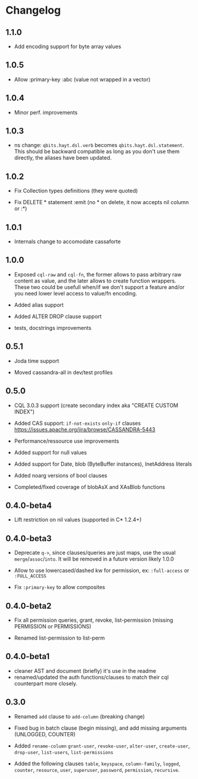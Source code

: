# Changelog

## 1.1.0

* Add encoding support for byte array values

## 1.0.5

* Allow :primary-key :abc (value not wrapped in a vector)

## 1.0.4

* Minor perf. improvements

## 1.0.3

* ns change: `qbits.hayt.dsl.verb` becomes `qbits.hayt.dsl.statement`.
  This should be backward compatible as long as you don't use them
  directly, the aliases have been updated.

## 1.0.2

* Fix Collection types definitions (they were quoted)

* Fix DELETE * statement :emit (no * on delete, it now accepts nil column or :*)

## 1.0.1

* Internals change to accomodate cassaforte

## 1.0.0

* Exposed `cql-raw` and `cql-fn`, the former allows to pass arbitrary raw
  content as value, and the later allows to create function wrappers.
  These two could be usefull when/if we don't support a feature and/or
  you need lower level access to value/fn encoding.

* Added alias support

* Added ALTER DROP clause support

* tests, docstrings improvements

## 0.5.1

* Joda time support

* Moved cassandra-all in dev/test profiles

## 0.5.0

* CQL 3.0.3 support (create secondary index aka "CREATE CUSTOM INDEX")

* Added CAS support: `if-not-exists` `only-if` clauses
  https://issues.apache.org/jira/browse/CASSANDRA-5443

* Performance/ressource use improvements

* Added support for null values

* Added support for Date, blob (ByteBuffer instances), InetAddress literals

* Added noarg versions of bool clauses

* Completed/fixed coverage of blobAsX and XAsBlob functions

## 0.4.0-beta4

* Lift restriction on nil values (supported in C* 1.2.4+)

## 0.4.0-beta3

* Deprecate `q->`, since clauses/queries are just maps, use the usual
  `merge`/`assoc`/`into`. It will be removed in a future version likely 1.0.0

* Allow to use lowercased/dashed kw for permission, ex: `:full-access`
  or `:FULL_ACCESS`

* Fix `:primary-key` to allow composites

## 0.4.0-beta2

* Fix all permission queries, grant, revoke, list-permission (missing
  PERMISSION or PERMISSIONS)

* Renamed list-permission to list-perm

## 0.4.0-beta1

* cleaner AST and document (briefly) it's use in the readme
* renamed/updated the auth functions/clauses to match their cql
  counterpart more closely.

## 0.3.0

* Renamed `add` clause to `add-column` (breaking change)

* Fixed bug in batch clause (begin missing), and add missing arguments
  (UNLOGGED, COUNTER)

* Added `rename-column` `grant-user`, `revoke-user`, `alter-user`, `create-user`,
`drop-user`, `list-users`, `list-permissions`

* Added the following clauses `table`, `keyspace`, `column-family`,
  `logged`, `counter`, `resource`, `user`, `superuser`, `password`,
  `permission`, `recursive`.
